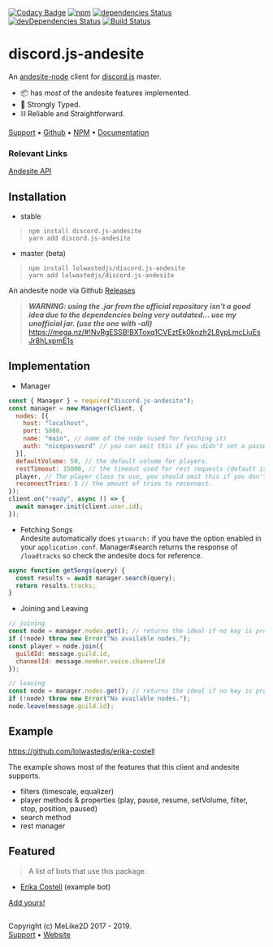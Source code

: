 [![Codacy Badge](https://api.codacy.com/project/badge/Grade/e9fe39139915430a812af57f87dad66e)](https://www.codacy.com/manual/LolWastedJS/discord.js-andesite?utm_source=github.com&amp;utm_medium=referral&amp;utm_content=LolWastedJS/discord.js-andesite&amp;utm_campaign=Badge_Grade)
[![npm](https://img.shields.io/npm/dt/discord.js-andesite?color=red&label=Total%20Downloads&logo=npm&style=flat-square)](https://npmjs.com/discord.js-andesite)
[![dependencies Status](https://david-dm.org/lolwastedjs/discord.js-andesite/status.svg)](https://david-dm.org/lolwastedjs/discord.js-andesite)
[![devDependencies Status](https://david-dm.org/lolwastedjs/discord.js-andesite/dev-status.svg)](https://david-dm.org/lolwastedjs/discord.js-andesite?type=dev)
[![Build Status](https://travis-ci.com/LolWastedJS/discord.js-andesite.svg?branch=master)](https://travis-ci.com/LolWastedJS/discord.js-andesite)

# discord.js-andesite

An [andesite-node](https://github.com/natanbc/andesite-node) client for [discord.js](https://npmjs.com/discord.js) master.

- 📦 has *most* of the andesite features implemented.  
- 💪 Strongly Typed.  
- ⛓ Reliable and Straightforward.  

[Support](https://discord.gg/kzaSTx) •
[Github](https://github.com/lolwastedjs/discord.js-andesite) •
[NPM](https://npmjs.com/discord.js-andesite) •
[Documentation](https://melike2d.ml/discord.js-andesite)

### Relevant Links

[Andesite API](https://github.com/natanbc/andesite-node/blob/master/API.md)  

## Installation

- stable
> `npm install discord.js-andesite`  
> `yarn add discord.js-andesite`

- master (beta)
> `npm install lolwastedjs/discord.js-andesite`  
> `yarn add lolwastedjs/discord.js-andesite`

An andesite node via Github [Releases](https://github.com/natanbc/andesite-node/releases)


> ***WARNING: using the .jar from the official repository isn't a good idea due to the dependencies being very outdated... use my unofficial jar. (use the one with -all)*** https://mega.nz/#!NvRgESSB!BXToxq1CVEztEk0knzh2L8ypLmcLiuEsJr8hLxpmE1s

## Implementation

- Manager
```js
const { Manager } = require("discord.js-andesite");
const manager = new Manager(client, {
  nodes: [{
    host: "localhost",
    port: 5000,
    name: "main", // name of the node (used for fetching it)
    auth: "nicepassword" // you can omit this if you didn't set a password
  }],
  defaultVolume: 50, // the default volume for players.
  restTimeout: 15000, // the timeout used for rest requests (default is 10000)
  player, // The player class to use, you should omit this if you don't know what you're doing.
  reconnectTries: 3 // the amount of tries to reconnect.
});
client.on("ready", async () => {
  await manager.init(client.user.id);
});
```

- Fetching Songs  
Andesite automatically does `ytsearch:` if you have the option enabled in your `application.conf`.
Manager#search returns the response of `/loadtracks` so check the andesite docs for reference.
```js
async function getSongs(query) {
  const results = await manager.search(query);
  return results.tracks;
}
```

- Joining and Leaving  
```js
// joining
const node = manager.nodes.get(); // returns the ideal if no key is provided.
if (!node) throw new Error("No available nodes.");
const player = node.join({ 
  guildId: message.guild.id,
  channelId: message.member.voice.channelId
});
```

```js
// leaving
const node = manager.nodes.get(); // returns the ideal if no key is provided.
if (!node) throw new Error("No available nodes.");
node.leave(message.guild.id);
```

## Example

<https://github.com/lolwastedjs/erika-costell>

The example shows most of the features that this client and andesite supports.
- filters (timescale, equalizer)
- player methods & properties (play, pause, resume, setVolume, filter, stop, position, paused)
- search method
- rest manager

## Featured

> A list of bots that use this package.

- [Erika Costell](https://github.com/lolwastedjs/erika-costell) (example bot)

[Add yours!](https://discord.gg/kzaSTx)

##

Copyright (c) MeLike2D 2017 - 2019.  
[Support](https://discord.gg/kzaSTx) • [Website](https://melike2d.me/)
